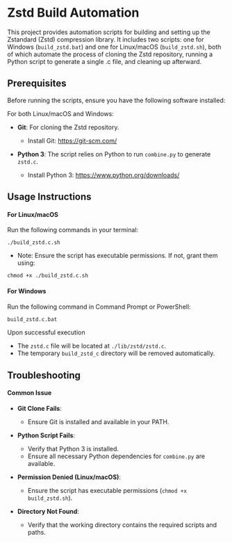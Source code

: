 
# Zstd Build Automation

This project provides automation scripts for building and setting up the Zstandard (Zstd) compression library. It includes two scripts: one for Windows (`build_zstd.bat`) and one for Linux/macOS (`build_zstd.sh`), both of which automate the process of cloning the Zstd repository, running a Python script to generate a single .c file, and cleaning up afterward.

## Prerequisites

Before running the scripts, ensure you have the following software installed:

For both Linux/macOS and Windows:

- **Git**: For cloning the Zstd repository.
    - Install Git: https://git-scm.com/

- **Python 3**: The script relies on Python to run `combine.py` to generate `zstd.c`.
    - Install Python 3: https://www.python.org/downloads/

## Usage Instructions

#### For Linux/macOS
Run the following commands in your terminal:
```shell
./build_zstd.c.sh
```

- Note: Ensure the script has executable permissions. If not, grant them using:

```shell
chmod +x ./build_zstd.c.sh
```

#### For Windows
Run the following command in Command Prompt or PowerShell:
```bash
build_zstd.c.bat
```

Upon successful execution
- The `zstd.c` file will be located at `./lib/zstd/zstd.c`.
- The temporary `build_zstd_c` directory will be removed automatically.

## Troubleshooting

#### Common Issue

- **Git Clone Fails**:
    - Ensure Git is installed and available in your PATH.

- **Python Script Fails**:
    - Verify that Python 3 is installed.
    - Ensure all necessary Python dependencies for `combine.py` are available.

- **Permission Denied (Linux/macOS)**:
    - Ensure the script has executable permissions (`chmod +x build_zstd.sh`).

- **Directory Not Found**:
    - Verify that the working directory contains the required scripts and paths.
